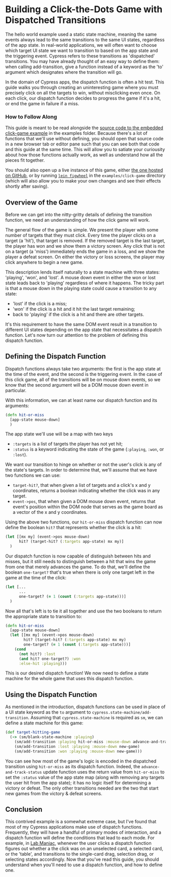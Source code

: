 # Building a Click-the-Dots Game with Dispatched Transitions

The hello world example used a static state machine, meaning the same events always lead to the same transitions to the same UI states, regardless of the app state.
In real-world applications, we will often want to choose which target UI state we want to transition to based on the app state and the triggering event.
Cypress refers to these transitions as 'dispatched' transitions.
You may have already thought of an easy way to define them: when calling add-transition, give a function instead of a keyword as the 'to' argument which designates where the transition will go.

In the domain of Cypress apps, the dispatch function is often a hit test.
This guide walks you through creating an uninteresting game where you must precisely click on all the targets to win, without misclicking even once.
On each click, our dispatch function decides to progress the game if it's a hit, or end the game in failure if a miss.

### How to Follow Along

This guide is meant to be read alongside the [source code to the embedded click-game example][click-game-main] in the examples folder.
Because there's a lot of functions that we'll use without defining, you should open that source code in a new browser tab or editor pane such that you can see both that code and this guide at the same time.
This will allow you to satiate your curiousity about how those functions actually work, as well as understand how all the pieces fit together.

You should also open up a live instance of this game, either [the one hosted on GitHub][gh-click-game], or by running [`lein figwheel`][figwheel] in the `examples/click-game` directory (which will also allow you to make your own changes and see their effects shortly after saving).

[click-game-main]: ../examples/click-game/src/cljs/cypress/examples/click_game.cljs
[figwheel]: https://github.com/bhauman/lein-figwheel
[gh-click-game]: TODO

## Overview of the Game

Before we can get into the nitty-gritty details of defining the transition function, we need an understanding of how the click game will work.

The general flow of the game is simple.
We present the player with some number of targets that they must click.
Every time the player clicks on a target (a 'hit'), that target is removed.
If the removed target is the last target, the player has won and we show them a victory screen.
Any click that is not on a target (a 'miss') immediately ends the game in a loss, and we show the player a defeat screen.
On either the victory or loss screens, the player may click anywhere to begin a new game.

This description lends itself naturally to a state machine with three states: 'playing', 'won', and 'lost'.
A mouse down event in either the won or lost state leads back to 'playing' regardless of where it happens.
The tricky part is that a mouse down in the playing state could cause a transition to any state:
  * 'lost' if the click is a miss;
  * 'won' if the click is a hit and it hit the last target remaining;
  * back to 'playing' if the click is a hit and there are other targets.

It's this requirement to have the same DOM event result in a transition to different UI states depending on the app state that necessitates a dispatch function.
Let's now turn our attention to the problem of defining this dispatch function.

## Defining the Dispatch Function

Dispatch functions always take two arguments: the first is the app state at the time of the event, and the second is the triggering event.
In the case of this click game, all of the transitions will be on mouse down events, so we know that the second argument will be a DOM mouse down event in particular.

With this information, we can at least name our dispatch function and its arguments:
```clj
(defn hit-or-miss
  [app-state mouse-down]
  )
```
The app state we'll use will be a map with two keys
  * `:targets` is a list of targets the player has not yet hit;
  * `:status` is a keyword indicating the state of the game (`:playing`, `:won`, or `:lost`).

We want our transition to hinge on whether or not the user's click is any of the state's targets.
In order to determine that, we'll assume that we have two functions we can use:
  * `target-hit?`, that when given a list of targets and a click's x and y coordinates, returns a boolean indicating whether the click was in any target.
  * `event->pos`, that when given a DOM mouse down event, returns that event's position within the DOM node that serves as the game board as a vector of the x and y coordinates.

Using the above two functions, our `hit-or-miss` dispatch function can now define the boolean `hit?` that represents whether the click is a hit:
```clj
(let [[mx my] (event->pos mouse-down)
      hit? (target-hit? (:targets app-state) mx my)]
  )
```

Our dispatch function is now capable of distinguish between hits and misses, but it still needs to distinguish between a hit that wins the game from one that merely advances the game.
To do that, we'll define the boolean `one-target?` that's true when there is only one target left in the game at the time of the click:
```clj
(let [...
      ...
      one-target? (= 1 (count (:targets app-state)))]
  )
```

Now all that's left is to tie it all together and use the two booleans to return the appropriate state to transition to:
```clj
(defn hit-or-miss
  [app-state mouse-down]
  (let [[mx my] (event->pos mouse-down)
        hit? (target-hit? (:targets app-state) mx my)
        one-target? (= 1 (count (:targets app-state)))]
    (cond
      (not hit?) :lost
      (and hit? one-target?) :won
      :else-hit :playing)))
```

This is our desired dispatch function!
We now need to define a state machine for the whole game that uses this dispatch function.

## Using the Dispatch Function

As mentioned in the introduction, dispatch functions can be used in place of a UI state keyword as the `to` argument to `cypress.state-machine/add-transition`.
Assuming that `cypress.state-machine` is required as `sm`, we can define a state machine for this game:
```clj
(def target-hitting-game
  (-> (sm/blank-state-machine :playing)
    (sm/add-transition :playing hit-or-miss :mouse-down advance-and-track-status)
    (sm/add-transition :lost :playing :mouse-down new-game)
    (sm/add-transition :won :playing :mouse-down new-game)))
```
You can see how most of the game's logic is encoded in the dispatched transition using `hit-or-miss` as its dispatch function.
Indeed, the `advance-and-track-status` update function uses the return value from `hit-or-miss` to set the `:status` value of the app state map (along with removing any targets the user hit from the app state); it has no logic itself for determining a victory or defeat.
The only other transitions needed are the two that start new games from the victory & defeat screens.

## Conclusion

This contrived example is a somewhat extreme case, but I've found that most of my Cypress applications make use of dispatch functions.
Frequently, they will have a handful of primary modes of interaction, and a dispatch function will define the conditions that lead to each mode.
For example, in [Lab Maniac][lab-maniac], whenever the user clicks a dispatch function figures out whether a the click was on an unselected card, a selected card, or the 'table', and transitions to the single-card drag, selection drag, or selecting states accordingly.
Now that you've read this guide, you should understand when you'll need to use a dispatch function, and how to define one.

[lab-maniac]: http://labmaniac.com
